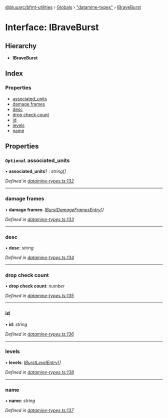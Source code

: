 [@bluuarc/bfmt-utilities](../README.md) › [Globals](../globals.md) › ["datamine-types"](../modules/_datamine_types_.md) › [IBraveBurst](_datamine_types_.ibraveburst.md)

# Interface: IBraveBurst

## Hierarchy

* **IBraveBurst**

## Index

### Properties

* [associated_units](_datamine_types_.ibraveburst.md#optional-associated_units)
* [damage frames](_datamine_types_.ibraveburst.md#damage-frames)
* [desc](_datamine_types_.ibraveburst.md#desc)
* [drop check count](_datamine_types_.ibraveburst.md#drop-check-count)
* [id](_datamine_types_.ibraveburst.md#id)
* [levels](_datamine_types_.ibraveburst.md#levels)
* [name](_datamine_types_.ibraveburst.md#name)

## Properties

### `Optional` associated_units

• **associated_units**? : *string[]*

*Defined in [datamine-types.ts:132](https://github.com/BluuArc/bfmt-utilities/blob/8c37919/src/datamine-types.ts#L132)*

___

###  damage frames

• **damage frames**: *[IBurstDamageFramesEntry](_datamine_types_.iburstdamageframesentry.md)[]*

*Defined in [datamine-types.ts:133](https://github.com/BluuArc/bfmt-utilities/blob/8c37919/src/datamine-types.ts#L133)*

___

###  desc

• **desc**: *string*

*Defined in [datamine-types.ts:134](https://github.com/BluuArc/bfmt-utilities/blob/8c37919/src/datamine-types.ts#L134)*

___

###  drop check count

• **drop check count**: *number*

*Defined in [datamine-types.ts:135](https://github.com/BluuArc/bfmt-utilities/blob/8c37919/src/datamine-types.ts#L135)*

___

###  id

• **id**: *string*

*Defined in [datamine-types.ts:136](https://github.com/BluuArc/bfmt-utilities/blob/8c37919/src/datamine-types.ts#L136)*

___

###  levels

• **levels**: *[IBurstLevelEntry](_datamine_types_.iburstlevelentry.md)[]*

*Defined in [datamine-types.ts:138](https://github.com/BluuArc/bfmt-utilities/blob/8c37919/src/datamine-types.ts#L138)*

___

###  name

• **name**: *string*

*Defined in [datamine-types.ts:137](https://github.com/BluuArc/bfmt-utilities/blob/8c37919/src/datamine-types.ts#L137)*
